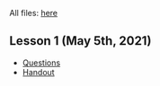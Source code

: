 All files: [here](/directory.html)

## Lesson 1 (May 5th, 2021)

- [Questions](/files/Lesson1-Slides.pdf)
- [Handout](/files/Lesson1-Handout.pdf)
